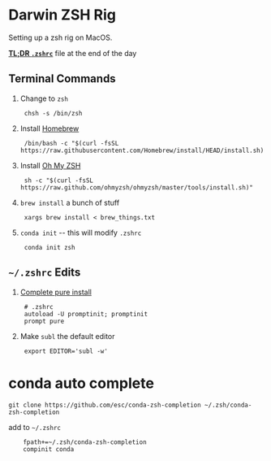 Darwin ZSH Rig
==============

Setting up a zsh rig on MacOS. 

**[TL;DR `.zshrc`](.zshrc)** file at the end of the day


Terminal Commands
-----------------

1. Change to `zsh`

        chsh -s /bin/zsh

1. Install [Homebrew](https://brew.sh)

        /bin/bash -c "$(curl -fsSL https://raw.githubusercontent.com/Homebrew/install/HEAD/install.sh)"

1. Install [Oh My ZSH](https://ohmyz.sh)

        sh -c "$(curl -fsSL https://raw.github.com/ohmyzsh/ohmyzsh/master/tools/install.sh)"

1. `brew install` a bunch of stuff

        xargs brew install < brew_things.txt

1. `conda init` -- this will modify `.zshrc`

        conda init zsh


`~/.zshrc` Edits
----------------

1. [Complete pure install](https://github.com/sindresorhus/pure#getting-started)

        # .zshrc
        autoload -U promptinit; promptinit
        prompt pure

1. Make `subl` the default editor

        export EDITOR='subl -w'


conda auto complete
===================

```shell
git clone https://github.com/esc/conda-zsh-completion ~/.zsh/conda-zsh-completion
```


add to `~/.zshrc`

        fpath+=~/.zsh/conda-zsh-completion
        compinit conda


